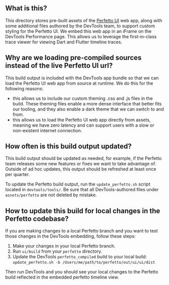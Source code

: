 ## What is this?

This directory stores pre-built assets of the
[Perfetto UI](https://github.com/google/perfetto/tree/master/ui) web app, along
with some additional files authored by the DevTools team, to support custom
styling for the Perfetto UI. We embed this web app in an iFrame on the DevTools
Performance page. This allows us to leverage the first-in-class trace viewer for
viewing Dart and Flutter timeline traces.

## Why are we loading pre-compiled sources instead of the live Perfetto UI url?

This build output is included with the DevTools app bundle so that we can load
the Perfetto UI web app from source at runtime. We do this for the following
reasons:
* this allows us to include our custom theming .css and .js files in the build.
These theming files enable a more dense interface that better fits our tooling,
and they also enable a dark theme that we can switch to and from.
* this allows us to load the Perfetto UI web app directly from assets, meaning
  we have zero latency and can support users with a slow or non-existent internet
  connection.

## How often is this build output updated?

This build output should be updated as needed, for example, if the Perfetto
team releases some new features or fixes we want to take advantage of. Outside
of ad hoc updates, this output should be refreshed at least once per quarter.

To update the Perfetto build output, run the `update_perfetto.sh` script located
in `devtools/tools/`. Be sure that all DevTools-authored files under
`assets/perfetto` are not deleted by mistake.

## How to update this build for local changes in the Perfetto codebase?

If you are making changes to a local Perfetto branch and you want to test those
changes in the DevTools embedding, follow these steps:
1. Make your changes in your local Perfetto branch.
2. Run `ui/build` from your `perfetto` directory.
3. Update the DevTools `perfetto_compiled` build to your local build:
`update_perfetto.sh -b /Users/me/path/to/perfetto/out/ui/ui/dist`

Then run DevTools and you should see your local changes to the Perfetto build reflected
in the embedded perfetto timeline view.